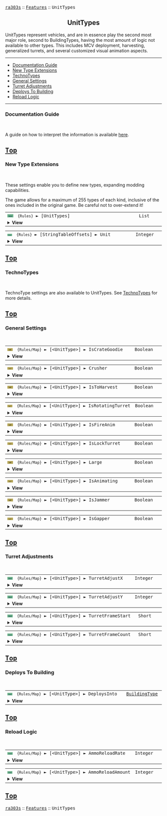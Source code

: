 <a href="../README.md"><kbd>ra303s</kbd></a> :: <a href="./features.md"><kbd>Features</kbd></a> :: <kbd><kbd>UnitTypes</kbd></kbd><br>
<h2 align="center">UnitTypes</h2>

UnitTypes represent vehicles, and are in essence play the second most major role, second to BuildingTypes, having the most amount of logic not available to other types. This includes MCV deployment, harvesting, generalized turrets, and several customized visual animation aspects.

-------

 - [Documentation Guide](#documentation-guide)
 - [New Type Extensions](#new-type-extensions) 
 - [TechnoTypes](#technotypes) 
 - [General Settings](#general-settings) 
 - [Turret Adjustments](#turret-adjustments) 
 - [Deploys To Building](#deploys-to-building) 
 - [Reload Logic](#reload-logic) 


-------
### Documentation Guide
<br>

A guide on how to interpret the information is available [here](./dockeys.md).


<a href="#unittypes"><kbd>Top</kbd></a><br>
-------
### New Type Extensions
<br>

These settings enable you to define new types, expanding modding capabilities.

The game allows for a maximum of 255 types of each kind, inclusive of the ones included in the original game. Be careful not to over-extend it!

<table><tr><td width="50"><a href="#"><img src="./img/30x15/new.png"></a></td><td width="842"><samp>
<code>{Rules}</code> ► [UnitTypes]
</samp></td><td width="120"><samp>List</samp></td></tr><tr><td colspan="3"><details><summary><b>View</b></summary>

This section carries a zero-based list of IDs to be recognized as new UnitType.

Care must be taken that the list keys follow the zero-based index exactly. Duplicate keys (e.g. two '0='), or missing keys, may crash the game at boot. The requirement for strict ordering may change in the future.

Example as follows:

```ini
[UnitTypes]
0=5TNK
1=SAPC
```
</details></td></tr></table>

<table><tr><td width="50"><a href="#"><img src="./img/30x15/new.png"></a></td><td width="842"><samp>
<code>{Rules}</code> ► [StringTableOffsets] ► Unit
</samp></td><td width="120"><samp>Integer</samp></td></tr><tr><td colspan="3"><details><summary><b>View</b></summary>
  
The `Name` entries can be used to set the names of objects, but is limited to 30 across all instances before the game crashes. Instead, it is recommended to utilize `CONQUER.ENG` and its language counterparts to supply these names.

This specifies the string entry location within `CONQUER.ENG` of new technotype entries. The index used is denoted by [Type] + [index in the new types section] + 1.

For example, if `[StringTableOffsets] ► Unit` is set to 400 and `[UnitTypes] ► 2` is set to SAPC, then the string table entry for `[SAPC]` is 400 + 2 + 1 = **403**

Ensure that `CONQUER.ENG` has sufficient entries, as attempting to read a missing entry will crash the game when hovering over the affected unit.

Do not create entries that exceed 1000 as the game will route to `DEBUG.ENG` instead, which for now is beyond the scope of the project.

If not defined, or set to -1, all additional unit types will default their names to the 'Civilian' text entry.
</details></td></tr></table>


<a href="#unittypes"><kbd>Top</kbd></a><br>
-------
### TechnoTypes
<br>

TechnoType settings are also available to UnitTypes. See [TechnoTypes](./technotypes.md) for more details.


<a href="#unittypes"><kbd>Top</kbd></a><br>
-------
### General Settings
<br>

<table><tr><td width="50"><a href="#"><img src="./img/30x15/ref.png"></a></td><td width="842"><samp>
<code>{Rules/Map}</code> ► [&lt;UnitType&gt;]  ► IsCrateGoodie
</samp></td><td width="120"><samp>Boolean</samp></td></tr><tr><td colspan="3"><details><summary><b>View</b></summary>

```Exposed UnitTypeClass->IsCrateGoodie```

Determines if this unit can be spawned from a goodie crate.
</details></td></tr></table>


<table><tr><td width="50"><a href="#"><img src="./img/30x15/ref.png"></a></td><td width="842"><samp>
<code>{Rules/Map}</code> ► [&lt;UnitType&gt;]  ► Crusher
</samp></td><td width="120"><samp>Boolean</samp></td></tr><tr><td colspan="3"><details><summary><b>View</b></summary>

```Exposed UnitTypeClass->IsCrusher```

Determines if this unit can crush infantry that does not have `Crushable` set. By default, wheeled units (such as the Ranger) do not crush infantry, while tracked units (such as the tanks) do.
</details></td></tr></table>


<table><tr><td width="50"><a href="#"><img src="./img/30x15/ref.png"></a></td><td width="842"><samp>
<code>{Rules/Map}</code> ► [&lt;UnitType&gt;]  ► IsToHarvest
</samp></td><td width="120"><samp>Boolean</samp></td></tr><tr><td colspan="3"><details><summary><b>View</b></summary>

```Exposed UnitTypeClass->IsToHarvest```

Determines if this unit performs harvesting operations when over an ore patch. *The harvester behavior overrides have not yet been fully dehardcoded, so this switch does not have much use.*
</details></td></tr></table>


<table><tr><td width="50"><a href="#"><img src="./img/30x15/ref.png"></a></td><td width="842"><samp>
<code>{Rules/Map}</code> ► [&lt;UnitType&gt;]  ► IsRotatingTurret
</samp></td><td width="120"><samp>Boolean</samp></td></tr><tr><td colspan="3"><details><summary><b>View</b></summary>

```Exposed UnitTypeClass->IsRadarEquipped```

Determines if this unit renders a rotating radar dish above its sprite. If set to true, the unit uses its turret frames for its radar dish.
</details></td></tr></table>


<table><tr><td width="50"><a href="#"><img src="./img/30x15/ref.png"></a></td><td width="842"><samp>
<code>{Rules/Map}</code> ► [&lt;UnitType&gt;]  ► IsFireAnim
</samp></td><td width="120"><samp>Boolean</samp></td></tr><tr><td colspan="3"><details><summary><b>View</b></summary>

```Exposed UnitTypeClass->IsFireAnim```

Determines if this unit renders a firing animation when firing.
</details></td></tr></table>


<table><tr><td width="50"><a href="#"><img src="./img/30x15/ref.png"></a></td><td width="842"><samp>
<code>{Rules/Map}</code> ► [&lt;UnitType&gt;]  ► IsLockTurret
</samp></td><td width="120"><samp>Boolean</samp></td></tr><tr><td colspan="3"><details><summary><b>View</b></summary>

```Exposed UnitTypeClass->IsLockTurret```

*Functionality to be determined*
</details></td></tr></table>


<table><tr><td width="50"><a href="#"><img src="./img/30x15/ref.png"></a></td><td width="842"><samp>
<code>{Rules/Map}</code> ► [&lt;UnitType&gt;]  ► Large
</samp></td><td width="120"><samp>Boolean</samp></td></tr><tr><td colspan="3"><details><summary><b>View</b></summary>

```Exposed UnitTypeClass->IsGigundo```

Determines if the image of this unit is larger than the cell size of 24x24 pixels.\
This allows the adjecent cells to be re-rendered and prevent clipping and other graphical distortions. Note that this is supported for images up to 96x96 pixels, due to the new refresh window of 3x3 cells.

Note that this does not determine the size of the unit select box. This is determined solely by the size of the unit's image.
</details></td></tr></table>


<table><tr><td width="50"><a href="#"><img src="./img/30x15/ref.png"></a></td><td width="842"><samp>
<code>{Rules/Map}</code> ► [&lt;UnitType&gt;]  ► IsAnimating
</samp></td><td width="120"><samp>Boolean</samp></td></tr><tr><td colspan="3"><details><summary><b>View</b></summary>

```Exposed UnitTypeClass->IsAnimating```

Determines if this unit constantly animates, like a Visceroid. *Does not work as expected, consider using IsRotatingTurret with customized turret settings instead.*
</details></td></tr></table>


<table><tr><td width="50"><a href="#"><img src="./img/30x15/ref.png"></a></td><td width="842"><samp>
<code>{Rules/Map}</code> ► [&lt;UnitType&gt;]  ► IsJammer
</samp></td><td width="120"><samp>Boolean</samp></td></tr><tr><td colspan="3"><details><summary><b>View</b></summary>

```Exposed UnitTypeClass->IsJammer```

Determines if this unit acts like the Radar Jammer and can jam nearby radar domes.
</details></td></tr></table>


<table><tr><td width="50"><a href="#"><img src="./img/30x15/ref.png"></a></td><td width="842"><samp>
<code>{Rules/Map}</code> ► [&lt;UnitType&gt;]  ► IsGapper
</samp></td><td width="120"><samp>Boolean</samp></td></tr><tr><td colspan="3"><details><summary><b>View</b></summary>

```Exposed UnitTypeClass->IsGapper```

Determines if this unit acts like the Mobile Gap Generator and produces shroud around its vicinity.
</details></td></tr></table>

<a href="#unittypes"><kbd>Top</kbd></a><br>
-------
### Turret Adjustments
<br>

<table><tr><td width="50"><a href="#"><img src="./img/30x15/new.png"></a></td><td width="842"><samp>
<code>{Rules/Map}</code> ► [&lt;UnitType&gt;]  ► TurretAdjustX
</samp></td><td width="120"><samp>Integer</samp></td></tr><tr><td colspan="3"><details><summary><b>View</b></summary>

Determines the horizontal turret offset
</details></td></tr></table>

 
<table><tr><td width="50"><a href="#"><img src="./img/30x15/new.png"></a></td><td width="842"><samp>
<code>{Rules/Map}</code> ► [&lt;UnitType&gt;]  ► TurretAdjustY
</samp></td><td width="120"><samp>Integer</samp></td></tr><tr><td colspan="3"><details><summary><b>View</b></summary>

Determines the vertical turret offset
</details></td></tr></table>


<table><tr><td width="50"><a href="#"><img src="./img/30x15/new.png"></a></td><td width="842"><samp>
<code>{Rules/Map}</code> ► [&lt;UnitType&gt;]  ► TurretFrameStart
</samp></td><td width="120"><samp>Short</samp></td></tr><tr><td colspan="3"><details><summary><b>View</b></summary>

Determines the frame of the image used for the start of the turret animation. Useful in conjunction with `IsRotatingTurret` for objects that sport a custom turret.
</details></td></tr></table>


<table><tr><td width="50"><a href="#"><img src="./img/30x15/new.png"></a></td><td width="842"><samp>
<code>{Rules/Map}</code> ► [&lt;UnitType&gt;]  ► TurretFrameCount
</samp></td><td width="120"><samp>Short</samp></td></tr><tr><td colspan="3"><details><summary><b>View</b></summary>

Determines the number of frames used for the turret animation. Useful in conjunction with `IsRotatingTurret` for objects that sport a custom turret.
</details></td></tr></table>


<a href="#unittypes"><kbd>Top</kbd></a><br>
-------
### Deploys To Building
<br>

<table><tr><td width="50"><a href="#"><img src="./img/30x15/new.png"></a></td><td width="842"><samp>
<code>{Rules/Map}</code> ► [&lt;UnitType&gt;]  ► DeploysInto
</samp></td><td width="120"><samp><a href="./defines.md#buildingtypes">BuildingType</samp></td></tr><tr><td colspan="3"><details><summary><b>View</b></summary>

Allows the unit to unpack into the indicated structure. Also enables the deploy cursor when hovering over the unit while selected, if not already enabled. Defaults to YARD for the MCV, none otherwise. Invalid buildingtype strings are treated as none.

The created building will be offset at the cell -1,-1 (directly north-west) from the unit's location. This may change in the future towards an automatic centering.

For the moment, teams with units with this modified characteristic may use the Undeploy mission to deploy.

Interactions with other deploy logic (such as unloading passengers) are not presently known.
</details></td></tr></table>


<a href="#unittypes"><kbd>Top</kbd></a><br>
-------
### Reload Logic
<br>

<table><tr><td width="50"><a href="#"><img src="./img/30x15/new.png"></a></td><td width="842"><samp>
<code>{Rules/Map}</code> ► [&lt;UnitType&gt;]  ► AmmoReloadRate
</samp></td><td width="120"><samp>Integer</samp></td></tr><tr><td colspan="3"><details><summary><b>View</b></summary>

If set, enables timed reload of ammunition, in seconds, up to the maximum defined by `Ammo`. Has no effect on units without `Ammo`.

This is applicable to both units with weapons and the Minelayer's mines.
</details></td></tr></table>


<table><tr><td width="50"><a href="#"><img src="./img/30x15/new.png"></a></td><td width="842"><samp>
<code>{Rules/Map}</code> ► [&lt;UnitType&gt;]  ► AmmoReloadAmount
</samp></td><td width="120"><samp>Integer</samp></td></tr><tr><td colspan="3"><details><summary><b>View</b></summary>

If set, determines the number of ammo resupplied for each reload cycle. The ammunition restored will never allow the unit to exceed its maximum defined by `Ammo`

This is applicable to both units with weapons and the Minelayer's mines.

For example, setting `AmmoReloadRate` to 20 and `AmmoReloadAmount` to 2 for Minelayer will cause the Minelayer to restore 2 units of mines every 20 seconds.
</details></td></tr></table>


<a href="#unittypes"><kbd>Top</kbd></a><br>
-------
<a href="../README.md"><kbd>ra303s</kbd></a> :: <a href="./features.md"><kbd>Features</kbd></a> :: <kbd><kbd>UnitTypes</kbd></kbd><br>

